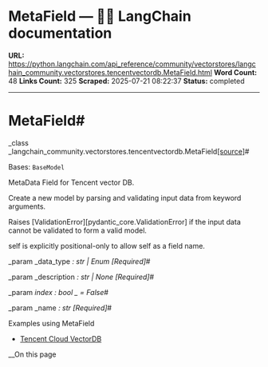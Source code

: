 # MetaField — 🦜🔗 LangChain  documentation

**URL:** https://python.langchain.com/api_reference/community/vectorstores/langchain_community.vectorstores.tencentvectordb.MetaField.html
**Word Count:** 48
**Links Count:** 325
**Scraped:** 2025-07-21 08:22:37
**Status:** completed

---

# MetaField\#

_class _langchain\_community.vectorstores.tencentvectordb.MetaField[\[source\]](https://python.langchain.com/api_reference/_modules/langchain_community/vectorstores/tencentvectordb.html#MetaField)\#     

Bases: `BaseModel`

MetaData Field for Tencent vector DB.

Create a new model by parsing and validating input data from keyword arguments.

Raises \[ValidationError\]\[pydantic\_core.ValidationError\] if the input data cannot be validated to form a valid model.

self is explicitly positional-only to allow self as a field name.

_param _data\_type _: str | Enum_ _\[Required\]_\#     

_param _description _: str | None_ _\[Required\]_\#     

_param _index _: bool_ _ = False_\#     

_param _name _: str_ _\[Required\]_\#     

Examples using MetaField

  * [Tencent Cloud VectorDB](https://python.langchain.com/docs/integrations/vectorstores/tencentvectordb/)

__On this page